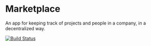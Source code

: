 Marketplace
===========

An app for keeping track of projects and people in a company, in a decentralized way.

[![Build Status](https://travis-ci.org/danielres/marketplace.svg?branch=master)](https://travis-ci.org/danielres/marketplace)

